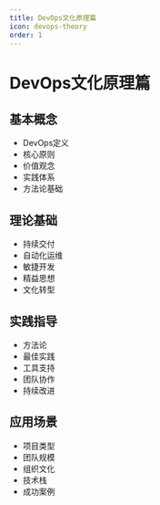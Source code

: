 ```yaml
---
title: DevOps文化原理篇
icon: devops-theory
order: 1
---
```


# DevOps文化原理篇

## 基本概念
- DevOps定义
- 核心原则
- 价值观念
- 实践体系
- 方法论基础

## 理论基础
- 持续交付
- 自动化运维
- 敏捷开发
- 精益思想
- 文化转型

## 实践指导
- 方法论
- 最佳实践
- 工具支持
- 团队协作
- 持续改进

## 应用场景
- 项目类型
- 团队规模
- 组织文化
- 技术栈
- 成功案例
